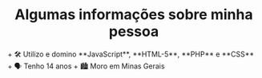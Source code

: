 <h1 align="center">Algumas informações sobre minha pessoa</h1>
+ 🛠️ Utilizo e domino **JavaScript**, **HTML-5**, **PHP** e **CSS**
+ 🗣️ Tenho 14 anos
+ 🏙️ Moro em Minas Gerais
